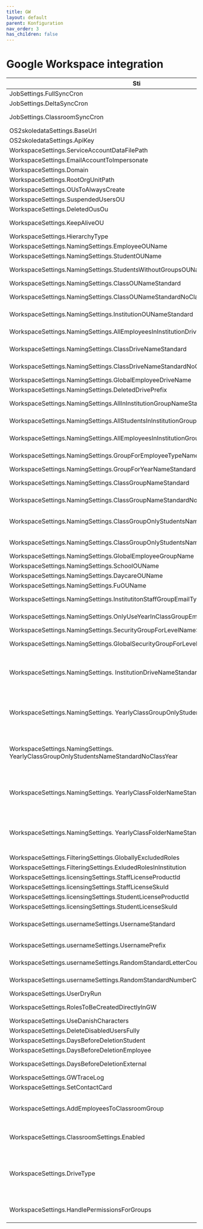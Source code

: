 ```yaml
---
title: GW
layout: default
parent: Konfiguration
nav_order: 3
has_children: false
---
```

# Google Workspace integration

| Sti | Beskrivelse | Standardværdi |
| --- | --- | --- |
| JobSettings.FullSyncCron | Cron-udtryk for fuld synkronisering | 0 43 2 \* \* ? \* |
| JobSettings.DeltaSyncCron | Cron-udtryk for delta-synkronisering | 0 0/5 \* \* \* ? \* |
| JobSettings.ClassroomSyncCron | Cron-udtryk for Classroom-synkronisering, hvis det er slået til | 0 3/5 \* \* \* ? \* |
| OS2skoledataSettings.BaseUrl | Base URL til OS2skoledata API |     |
| OS2skoledataSettings.ApiKey | API-nøgle til OS2skoledata |     |
| WorkspaceSettings.ServiceAccountDataFilePath | Filsti til servicekonto JSON-fil |     |
| WorkspaceSettings.EmailAccountToImpersonate | Konto der skal impersoneres i Google |     |
| WorkspaceSettings.Domain | Domæne for Google Workspace |     |
| WorkspaceSettings.RootOrgUnitPath | Rod-OU til oprettelse af underenheder | /OS2skoledata |
| WorkspaceSettings.OUsToAlwaysCreate | Liste over OU'er der altid skal oprettes | \[\] |
| WorkspaceSettings.SuspendedUsersOU | OU til suspenderede brugere | /OS2skoledata/Suspended |
| WorkspaceSettings.DeletedOusOu | OU til “slettede” enheder | /OS2skoledata/Suspended |
| WorkspaceSettings.KeepAliveOU | OU til brugere der skal holdes aktive, hvis man anvender “forbliv aktiv”-featuren | /OS2skoledata/keepalive |
| WorkspaceSettings.HierarchyType | Strukturtype for OU-hierarki | INSTITUTION_FIRST |
| WorkspaceSettings.NamingSettings.EmployeeOUName | Navn på medarbejder-OU | Medarbejdere |
| WorkspaceSettings.NamingSettings.StudentOUName | Navn på elev-OU | Elever |
| WorkspaceSettings.NamingSettings.StudentsWithoutGroupsOUName | Navn på OU for elever uden grupper (oprettes under hver institution) | Elever udenfor grupper |
| WorkspaceSettings.NamingSettings.ClassOUNameStandard | Navnestandard for klasse-OU | {CLASS_NAME} |
| WorkspaceSettings.NamingSettings.ClassOUNameStandardNoClassYear | Navnestandard for ovenstående, der anvendes hvis klassen ikke har startår | {CLASS_NAME} |
| WorkspaceSettings.NamingSettings.InstitutionOUNameStandard | Navnestandard for institution-OU | {INSTITUTION_NAME} ({INSTITUTION_NUMBER}) |
| WorkspaceSettings.NamingSettings.AllEmployeesInInstitutionDriveNameStandard | Navnestandard for drev til alle medarbejdere på en institution | {INSTITUTION_NAME} - medarbejdere |
| WorkspaceSettings.NamingSettings.ClassDriveNameStandard | Navnestandard for ovenstående, der anvendes hvis klassen ikke har startår | {INSTITUTION_NAME} {CLASS_NAME} - alle |
| WorkspaceSettings.NamingSettings.ClassDriveNameStandardNoClassYear | Navnestandard for ovenstående, der anvendes hvis klassen ikke har startår | {INSTITUTION_NAME} {CLASS_NAME} - alle |
| WorkspaceSettings.NamingSettings.GlobalEmployeeDriveName | Navn på globalt medarbejderdrev | Alle medarbejdere |
| WorkspaceSettings.NamingSettings.DeletedDrivePrefix | Prefix for “slettede” drev | Slettet_ |
| WorkspaceSettings.NamingSettings.AllInInstitutionGroupNameStandard | Navnestandard for gruppe for alle i en institution | {INSTITUTION_NAME} - alle |
| WorkspaceSettings.NamingSettings.AllStudentsInInstitutionGroupNameStandard | Navnestandard for gruppe for alle elever i en institution | {INSTITUTION_NAME} - elever |
| WorkspaceSettings.NamingSettings.AllEmployeesInInstitutionGroupNameStandard | Navnestandard for gruppe for alle medarbejdere i en institution | {INSTITUTION_NAME} - medarbejdere |
| WorkspaceSettings.NamingSettings.GroupForEmployeeTypeNameStandard | Navnestandard for gruppe for medarbejdertype | {INSTITUTION_NAME} - alle - {TYPE} |
| WorkspaceSettings.NamingSettings.GroupForYearNameStandard | Navnestandard for årgangsgruppe | {INSTITUTION_NAME} - elever - {YEAR} |
| WorkspaceSettings.NamingSettings.ClassGroupNameStandard | Navnestandard for klassegruppe | {INSTITUTION_NAME}-{CLASS_NAME}-{CLASS_YEAR} - alle |
| WorkspaceSettings.NamingSettings.ClassGroupNameStandardNoClassYear | Navnestandard for ovenstående, der anvendes hvis klassen ikke har startår | {INSTITUTION_NAME}-{CLASS_NAME} - alle |
| WorkspaceSettings.NamingSettings.ClassGroupOnlyStudentsNameStandard | Navnestandard for gruppe kun for elever | {INSTITUTION_NAME}-{CLASS_NAME}-{CLASS_YEAR} - elever |
| WorkspaceSettings.NamingSettings.ClassGroupOnlyStudentsNameStandardNoClassYear | Navnestandard for ovenstående, der anvendes hvis klassen ikke har startår | {INSTITUTION_NAME}-{CLASS_NAME} - elever |
| WorkspaceSettings.NamingSettings.GlobalEmployeeGroupName | Navn på global medarbejdergruppe | Alle medarbejdere |
| WorkspaceSettings.NamingSettings.SchoolOUName | Navn på OU til skoler | Skoler |
| WorkspaceSettings.NamingSettings.DaycareOUName | Navn på OU til dagtilbud | Dagtilbud |
| WorkspaceSettings.NamingSettings.FuOUName | Navn på OU for typen FU | FU  |
| WorkspaceSettings.NamingSettings.InstitutitonStaffGroupEmailTypeName | Ord, der bruges i mail til medarbejdergruppe | staff |
| WorkspaceSettings.NamingSettings.OnlyUseYearInClassGroupEmail | Brug kun årstal i mail for klassegruppe. Ellers anvendes årstal i alle mails | false |
| WorkspaceSettings.NamingSettings.SecurityGroupForLevelNameStandard | Navnestandard for gruppe for klassetrin | {INSTITUTION_NAME} {LEVEL}. klasse |
| WorkspaceSettings.NamingSettings.GlobalSecurityGroupForLevelNameStandard | Navnestandard for global gruppe for klassetrin | {LEVEL}. klasse |
| WorkspaceSettings.NamingSettings. InstitutionDriveNameStandard | Kun relevant, hvis DriveType er ”DRIVE_PR_SCHOOL_FOLDER_PR_CLASS”  <br><br/>Navnestandard for drevet tilknyttet institutionen | {INSTITUTION_NAME} |
| WorkspaceSettings.NamingSettings. YearlyClassGroupOnlyStudentsNameStandard | Kun relevant, hvis DriveType er ”DRIVE_PR_SCHOOL_FOLDER_PR_CLASS”<br><br>Navnestandard til gruppe pr klasse pr skoleår | {SCHOOL_YEAR} {INSTITUTION_NAME} {CLASS_NAME} |
| WorkspaceSettings.NamingSettings. YearlyClassGroupOnlyStudentsNameStandardNoClassYear | Kun relevant, hvis DriveType er ”DRIVE_PR_SCHOOL_FOLDER_PR_CLASS”<br><br>Navnestandard til gruppe pr klasse pr skoleår, hvis klassen ikke har startår | {SCHOOL_YEAR} {INSTITUTION_NAME} {CLASS_NAME} |
| WorkspaceSettings.NamingSettings. YearlyClassFolderNameStandard | Kun relevant, hvis DriveType er ”DRIVE_PR_SCHOOL_FOLDER_PR_CLASS”<br><br>Navnestandard til mappe pr klasse pr skoleår | {SCHOOL_YEAR} {CLASS_NAME} |
| WorkspaceSettings.NamingSettings. YearlyClassFolderNameStandardNoClassYear | Kun relevant, hvis DriveType er ”DRIVE_PR_SCHOOL_FOLDER_PR_CLASS”<br><br>Navnestandard til mappe pr klasse pr skoleår, hvis klassen ikke har startår | {SCHOOL_YEAR} {CLASS_NAME} |
| WorkspaceSettings.FilteringSettings.GloballyExcludedRoles | Roller der altid ekskluderes | \[\] |
| WorkspaceSettings.FilteringSettings.ExludedRolesInInstitution | Roller ekskluderet pr. institution | {}  |
| WorkspaceSettings.licensingSettings.StaffLicenseProductId | Produkt-ID til medarbejderlicens | ""  |
| WorkspaceSettings.licensingSettings.StaffLicenseSkuId | SKU-ID til medarbejderlicens | ""  |
| WorkspaceSettings.licensingSettings.StudentLicenseProductId | Produkt-ID til elevlicens | ""  |
| WorkspaceSettings.licensingSettings.StudentLicenseSkuId | SKU-ID til elevlicens | ""  |
| WorkspaceSettings.usernameSettings.UsernameStandard | Strategi til opbygning af brugernavne for nye brugere. Se sektion omkring brugernavnestandarder. | FROM_STIL_OR_AS_UNILOGIN_RANDOM |
| WorkspaceSettings.usernameSettings.UsernamePrefix | Præfiks til brugernavne, hvis brugernavnestandarden understøtter det | ""  |
| WorkspaceSettings.usernameSettings.RandomStandardLetterCount | Antal bogstaver brugernavnestandarden FROM_STIL_OR_AS_UNILOGIN_RANDOM | 4   |
| WorkspaceSettings.usernameSettings.RandomStandardNumberCount | Antal tal I brugernavnestandarden FROM_STIL_OR_AS_UNILOGIN_RANDOM | 4   |
| WorkspaceSettings.UserDryRun | Kør i dry run – kun log, ingen handlinger | false |
| WorkspaceSettings.RolesToBeCreatedDirectlyInGW | Roller som oprettes direkte i GW uden at have været oprettet andre steder først. | Alle roller |
| WorkspaceSettings.UseDanishCharacters | Tillad danske tegn i navne | true |
| WorkspaceSettings.DeleteDisabledUsersFully | Slet brugere helt efter de er suspenderet | false |
| WorkspaceSettings.DaysBeforeDeletionStudent | Dage før elev slettes efter suspendering | 60  |
| WorkspaceSettings.DaysBeforeDeletionEmployee | Dage før ansat slettes efter suspendering | 60  |
| WorkspaceSettings.DaysBeforeDeletionExternal | Dage før ekstern slettes efter suspendering | 60  |
| WorkspaceSettings.GWTraceLog | Aktiver detaljeret logning | false |
| WorkspaceSettings.SetContactCard | Udfyld kontaktkort for brugere | false |
| WorkspaceSettings.AddEmployeesToClassroomGroup | Tilføj medarbejdere til classroom-gruppe. Hvis OS2skoledata skal tilføje medarbejdere, skal email’en på gruppen skrives her |     |
| WorkspaceSettings.ClassroomSettings.Enabled | Aktiver Classroom-synkronisering, hvis Google Classroom administration er aktiveret i OS2skoledata Core | false |
| WorkspaceSettings.DriveType | Beskriver, hvordan der skal dannes drev. Enten kan der dannes et fællesdrev pr klasse (DRIVE_PR_CLASS) eller også kan der dannes et pr institution og deri en mappe pr klasse pr år (DRIVE_PR_SCHOOL_FOLDER_PR_CLASS) | DRIVE_PR_CLASS |
| WorkspaceSettings.HandlePermissionsForGroups | Bestemmer om OS2skoledata skal håndtere rettigheder på de grupper, den opretter | false |
